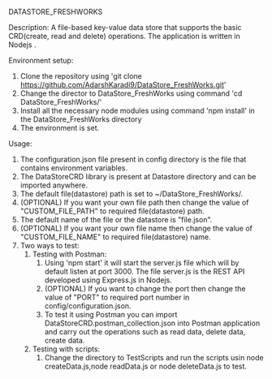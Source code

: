 DATASTORE_FRESHWORKS

Description: 
A file-based key-value data store that supports the basic CRD(create, read and delete) operations. The application is written in Nodejs .

Environment setup:
1. Clone the repository using 'git clone https://github.com/AdarshKaradi9/DataStore_FreshWorks.git'
2. Change the director to DataStore_FreshWorks using command 'cd DataStore_FreshWorks/'
3. Install all the necessary node modules using command 'npm install' in the DataStore_FreshWorks directory
4. The environment is set.

Usage:
1. The configuration.json file present in config directory is the file that contains environment variables.
2. The DataStoreCRD library is present at Datastore directory and can be imported anywhere.
3. The default file(datastore) path is set to ~/DataStore_FreshWorks/. 
4. (OPTIONAL) If you want your own file path then change the value of "CUSTOM_FILE_PATH" to required file(datastore) path.
5. The default name of the file or the datastore is "file.json".
6. (OPTIONAL) If you want your own file name then change the value of "CUSTOM_FILE_NAME" to required file(datastore) name.
7. Two ways to test:
    1. Testing with Postman: 
        1. Using 'npm start' it will start the server.js file which will by default listen at port 3000. The file server.js is the REST API developed using Express.js in Nodejs. 
        2. (OPTIONAL) If you want to change the port then change the value of "PORT" to required port number in config/configuration.json.
        3. To test it using Postman you can import DataStoreCRD.postman_collection.json into Postman application and carry out the operations such as read data, delete data, create data.
    2. Testing with scripts:
        1. Change the directory to TestScripts and run the scripts usin node createData.js,node readData.js or node deleteData.js to test.


